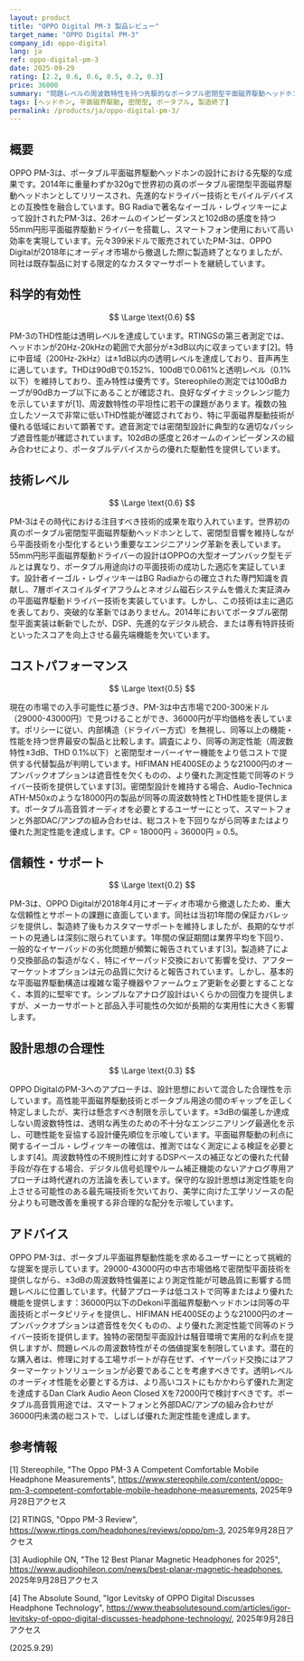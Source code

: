```yaml
---
layout: product
title: "OPPO Digital PM-3 製品レビュー"
target_name: "OPPO Digital PM-3"
company_id: oppo-digital
lang: ja
ref: oppo-digital-pm-3
date: 2025-09-29
rating: [2.2, 0.6, 0.6, 0.5, 0.2, 0.3]
price: 36000
summary: "問題レベルの周波数特性を持つ先駆的なポータブル密閉型平面磁界駆動ヘッドホンで、製造終了となったものの独特の価値提案を提供します。"
tags: [ヘッドホン, 平面磁界駆動, 密閉型, ポータブル, 製造終了]
permalink: /products/ja/oppo-digital-pm-3/
---
```


## 概要

OPPO PM-3は、ポータブル平面磁界駆動ヘッドホンの設計における先駆的な成果です。2014年に重量わずか320gで世界初の真のポータブル密閉型平面磁界駆動ヘッドホンとしてリリースされ、先進的なドライバー技術とモバイルデバイスとの互換性を融合しています。BG Radiaで著名なイーゴル・レヴィツキーによって設計されたPM-3は、26オームのインピーダンスと102dBの感度を持つ55mm円形平面磁界駆動ドライバーを搭載し、スマートフォン使用において高い効率を実現しています。元々399米ドルで販売されていたPM-3は、OPPO Digitalが2018年にオーディオ市場から撤退した際に製造終了となりましたが、同社は既存製品に対する限定的なカスタマーサポートを継続しています。

## 科学的有効性

$$ \Large \text{0.6} $$

PM-3のTHD性能は透明レベルを達成しています。RTINGSの第三者測定では、ヘッドホンが20Hz-20kHzの範囲で大部分が±3dB以内に収まっています[2]。特に中音域（200Hz-2kHz）は±1dB以内の透明レベルを達成しており、音声再生に適しています。THDは90dBで0.152%、100dBで0.061%と透明レベル（0.1%以下）を維持しており、歪み特性は優秀です。Stereophileの測定では100dBカーブが90dBカーブ以下にあることが確認され、良好なダイナミックレンジ能力を示していますが[1]、周波数特性の平坦性に若干の課題があります。複数の独立したソースで非常に低いTHD性能が確認されており、特に平面磁界駆動技術が優れる低域において顕著です。遮音測定では密閉型設計に典型的な適切なパッシブ遮音性能が確認されています。102dBの感度と26オームのインピーダンスの組み合わせにより、ポータブルデバイスからの優れた駆動性を提供しています。

## 技術レベル

$$ \Large \text{0.6} $$

PM-3はその時代における注目すべき技術的成果を取り入れています。世界初の真のポータブル密閉型平面磁界駆動ヘッドホンとして、密閉型音響を維持しながら平面技術を小型化するという重要なエンジニアリング革新を表しています。55mm円形平面磁界駆動ドライバーの設計はOPPOの大型オープンバック型モデルとは異なり、ポータブル用途向けの平面技術の成功した適応を実証しています。設計者イーゴル・レヴィツキーはBG Radiaからの確立された専門知識を貢献し、7層ボイスコイルダイアフラムとネオジム磁石システムを備えた実証済みの平面磁界駆動ドライバー技術を実装しています。しかし、この技術は主に適応を表しており、突破的な革新ではありません。2014年においてポータブル密閉型平面実装は斬新でしたが、DSP、先進的なデジタル統合、または専有特許技術といったスコアを向上させる最先端機能を欠いています。

## コストパフォーマンス

$$ \Large \text{0.5} $$

現在の市場での入手可能性に基づき、PM-3は中古市場で200-300米ドル（29000-43000円）で見つけることができ、36000円が平均価格を表しています。ポリシーに従い、内部構造（ドライバー方式）を無視し、同等以上の機能・性能を持つ世界最安の製品と比較します。調査により、同等の測定性能（周波数特性±3dB、THD 0.1%以下）と密閉型オーバーイヤー機能をより低コストで提供する代替製品が判明しています。HIFIMAN HE400SEのような21000円のオープンバックオプションは遮音性を欠くものの、より優れた測定性能で同等のドライバー技術を提供しています[3]。密閉型設計を維持する場合、Audio-Technica ATH-M50xのような18000円の製品が同等の周波数特性とTHD性能を提供します。ポータブル高音質オーディオを必要とするユーザーにとって、スマートフォンと外部DAC/アンプの組み合わせは、総コストを下回りながら同等またはより優れた測定性能を達成します。CP = 18000円 ÷ 36000円 = 0.5。

## 信頼性・サポート

$$ \Large \text{0.2} $$

PM-3は、OPPO Digitalが2018年4月にオーディオ市場から撤退したため、重大な信頼性とサポートの課題に直面しています。同社は当初1年間の保証カバレッジを提供し、製造終了後もカスタマーサポートを維持しましたが、長期的なサポートの見通しは深刻に限られています。1年間の保証期間は業界平均を下回り、一般的なイヤーパッドの劣化問題が頻繁に報告されています[3]。製造終了により交換部品の製造がなく、特にイヤーパッド交換において影響を受け、アフターマーケットオプションは元の品質に欠けると報告されています。しかし、基本的な平面磁界駆動構造は複雑な電子機器やファームウェア更新を必要とすることなく、本質的に堅牢です。シンプルなアナログ設計はいくらかの回復力を提供しますが、メーカーサポートと部品入手可能性の欠如が長期的な実用性に大きく影響します。

## 設計思想の合理性

$$ \Large \text{0.3} $$

OPPO DigitalのPM-3へのアプローチは、設計思想において混合した合理性を示しています。高性能平面磁界駆動技術とポータブル用途の間のギャップを正しく特定しましたが、実行は懸念すべき制限を示しています。±3dBの偏差しか達成しない周波数特性は、透明な再生のための不十分なエンジニアリング最適化を示し、可聴性能を妥協する設計優先順位を示唆しています。平面磁界駆動の利点に関するイーゴル・レヴィツキーの確信は、推測ではなく測定による検証を必要とします[4]。周波数特性の不規則性に対するDSPベースの補正などの優れた代替手段が存在する場合、デジタル信号処理やルーム補正機能のないアナログ専用アプローチは時代遅れの方法論を表しています。保守的な設計思想は測定性能を向上させる可能性のある最先端技術を欠いており、美学に向けた工学リソースの配分よりも可聴改善を重視する非合理的な配分を示唆しています。

## アドバイス

OPPO PM-3は、ポータブル平面磁界駆動性能を求めるユーザーにとって挑戦的な提案を提示しています。29000-43000円の中古市場価格で密閉型平面技術を提供しながら、±3dBの周波数特性偏差により測定性能が可聴品質に影響する問題レベルに位置しています。代替アプローチは低コストで同等またはより優れた機能を提供します：36000円以下のDekoni平面磁界駆動ヘッドホンは同等の平面技術とポータビリティを提供し、HIFIMAN HE400SEのような21000円のオープンバックオプションは遮音性を欠くものの、より優れた測定性能で同等のドライバー技術を提供します。独特の密閉型平面設計は騒音環境で実用的な利点を提供しますが、問題レベルの周波数特性がその価値提案を制限しています。潜在的な購入者は、修理に対する工場サポートが存在せず、イヤーパッド交換にはアフターマーケットソリューションが必要であることを考慮すべきです。透明レベルのオーディオ性能を必要とする方は、より高いコストにもかかわらず優れた測定を達成するDan Clark Audio Aeon Closed Xを72000円で検討すべきです。ポータブル高音質用途では、スマートフォンと外部DAC/アンプの組み合わせが36000円未満の総コストで、しばしば優れた測定性能を達成します。

## 参考情報

[1] Stereophile, "The Oppo PM-3 A Competent Comfortable Mobile Headphone Measurements", https://www.stereophile.com/content/oppo-pm-3-competent-comfortable-mobile-headphone-measurements, 2025年9月28日アクセス

[2] RTINGS, "Oppo PM-3 Review", https://www.rtings.com/headphones/reviews/oppo/pm-3, 2025年9月28日アクセス

[3] Audiophile ON, "The 12 Best Planar Magnetic Headphones for 2025", https://www.audiophileon.com/news/best-planar-magnetic-headphones, 2025年9月28日アクセス

[4] The Absolute Sound, "Igor Levitsky of OPPO Digital Discusses Headphone Technology", https://www.theabsolutesound.com/articles/igor-levitsky-of-oppo-digital-discusses-headphone-technology/, 2025年9月28日アクセス

(2025.9.29)